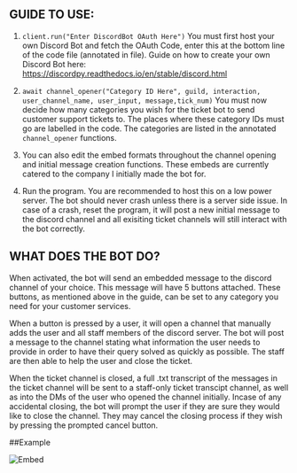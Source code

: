 ## GUIDE TO USE:

1. ```client.run("Enter DiscordBot OAuth Here")``` You must first host your own Discord Bot and fetch the OAuth Code, enter this at the bottom line of the code file (annotated in file). Guide on how to create your own Discord Bot here: https://discordpy.readthedocs.io/en/stable/discord.html

2. ```await channel_opener("Category ID Here", guild, interaction, user_channel_name, user_input, message,tick_num)``` You must now decide how many categories you wish for the ticket bot to send customer support tickets to. The places where these category IDs must go are labelled in the code. The categories are listed in the annotated ```channel_opener``` functions. 

3. You can also edit the embed formats throughout the channel opening and initial message creation functions. These embeds are currently catered to the company I initially made the bot for.

4. Run the program. You are recommended to host this on a low power server. The bot should never crash unless there is a server side issue. In case of a crash, reset the program, it will post a new initial message to the discord channel and all exisiting ticket channels will still interact with the bot correctly.



## WHAT DOES THE BOT DO?

When activated, the bot will send an embedded message to the discord channel of your choice. This message will have 5 buttons attached. These buttons, as mentioned above in the guide, can be set to any category you need for your customer services. 

When a button is pressed by a user, it will open a channel that manually adds the user and all staff members of the discord server. The bot will post a message to the channel stating what information the user needs to provide in order to have their query solved as quickly as possible.  The staff are then able to help the user and close the ticket.

When the ticket channel is closed, a full .txt transcript of the messages in the ticket channel will be sent to a staff-only ticket transcipt channel, as well as into the DMs of the user who opened the channel initially. Incase of any accidental closing, the bot will prompt the user if they are sure they would like to close the channel. They may cancel the closing process if they wish by pressing the prompted cancel button.

##Example

![Embed](./Users/brad/Desktop/ticketbot.png)
